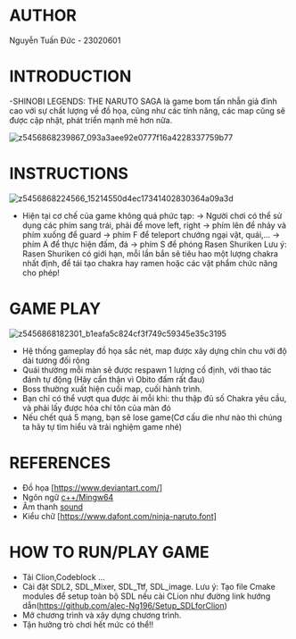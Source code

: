 # AUTHOR 
Nguyễn Tuấn Đức - 23020601

# INTRODUCTION
-SHINOBI LEGENDS: THE NARUTO SAGA là game bom tấn nhẫn giả đỉnh cao với sự chất lượng về đồ họa, cũng như các tính năng, các map cũng sẽ được cập nhật, phát triển mạnh mẽ hơn nữa. 

![z5456868239867_093a3aee92e0777f16a4228337759b77](https://github.com/alec-Ng196/Naruto_Shippuden/assets/163379142/076adbd3-5133-43aa-b7d2-d6654b315ee1)

# INSTRUCTIONS
![z5456868224566_15214550d4ec17341402830364a09a3d](https://github.com/alec-Ng196/Naruto_Shippuden/assets/163379142/2abadce9-b835-48c8-9366-b5f98543ccf5)
- Hiện tại cơ chế của game không quá phức tạp:
-> Người chơi có thể sử dụng các phím sang trái, phải để move left, right
-> phím lên để nhảy và phím xuống để guard
-> phím F để teleport chướng ngại vật, quái,...
-> phím A để thực hiện đấm, đá
-> phím S để phóng Rasen Shuriken
  Lưu ý: Rasen Shuriken có giới hạn, mỗi lần bắn sẽ tiêu hao một lượng chakra nhất định, để tái tạo chakra hay ramen hoặc các vật phẩm chức năng cho phép!

# GAME PLAY  
![z5456868182301_b1eafa5c824cf3f749c59345e35c3195](https://github.com/alec-Ng196/Naruto_Shippuden/assets/163379142/6e17ed5a-bb60-4c7d-8012-e3e0d73b8578)
- Hệ thống gameplay đồ họa sắc nét, map được xây dựng chỉn chu với độ dài tương đối rộng
- Quái thường mỗi màn sẽ được respawn 1 lượng cố định, với thao tác đánh tự động
  (Hãy cẩn thận vì Obito đấm rất đau)
- Boss thường xuất hiện cuối map, cuối hành trình.
- Bạn chỉ có thể vượt qua được ải mỗi khi: thu thập đủ số Chakra yêu cầu, và phải lấy được hỏa chí tôn của màn đó
- Nếu chết quá 5 mạng, bạn sẽ lose game(Cơ cấu die như nào thì chúng ta hãy tự tìm hiểu và trải nghiệm game nhé)

# REFERENCES
- Đồ họa [https://www.deviantart.com/]
- Ngôn ngữ [c++/Mingw64](https://sourceforge.net/projects/mingw/)
- Âm thanh [sound](https://spritedatabase.net/game/63)
- Kiểu chữ [https://www.dafont.com/ninja-naruto.font]

# HOW TO RUN/PLAY GAME
- Tải Clion,Codeblock ...
- Cài đặt SDL2, SDL_Mixer, SDL_Ttf, SDL_image.
  Lưu ý: Tạo file Cmake modules để setup toàn bộ SDL nếu cài CLion như đường link hướng dẫn(https://github.com/alec-Ng196/Setup_SDLforClion)
- Mở chương trình và xây dựng chương trình.
- Tận hưởng trò chơi hết mức có thể!!


